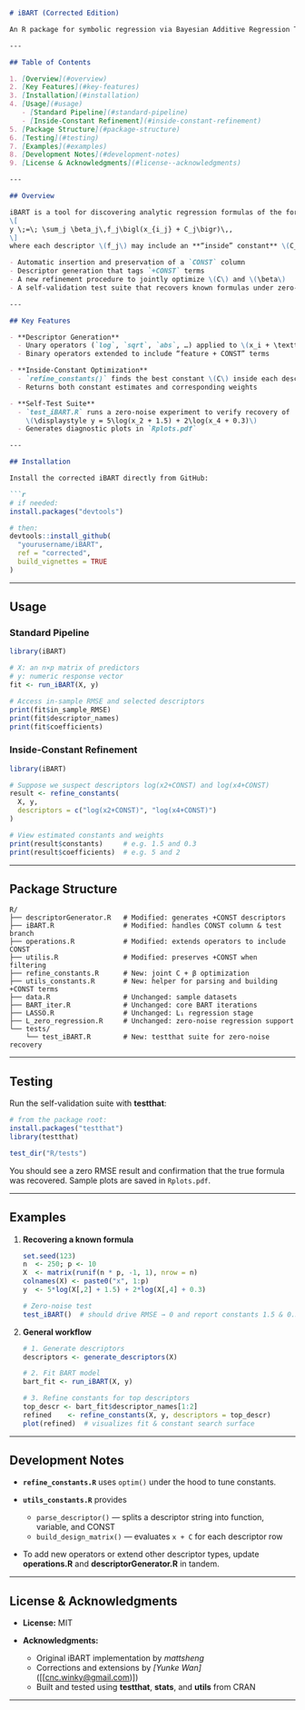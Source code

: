 ````markdown
# iBART (Corrected Edition)

An R package for symbolic regression via Bayesian Additive Regression Trees (BART), extended to **estimate “inside” constants** in descriptors of the form `log(x + C)`.

---

## Table of Contents

1. [Overview](#overview)  
2. [Key Features](#key-features)  
3. [Installation](#installation)  
4. [Usage](#usage)  
   - [Standard Pipeline](#standard-pipeline)  
   - [Inside-Constant Refinement](#inside-constant-refinement)  
5. [Package Structure](#package-structure)  
6. [Testing](#testing)  
7. [Examples](#examples)  
8. [Development Notes](#development-notes)  
9. [License & Acknowledgments](#license--acknowledgments)  

---

## Overview

iBART is a tool for discovering analytic regression formulas of the form  
\[
y \;=\; \sum_j \beta_j\,f_j\bigl(x_{i_j} + C_j\bigr)\,,
\]  
where each descriptor \(f_j\) may include an **“inside” constant** \(C_j\). This corrected edition adds:

- Automatic insertion and preservation of a `CONST` column  
- Descriptor generation that tags `+CONST` terms  
- A new refinement procedure to jointly optimize \(C\) and \(\beta\)  
- A self-validation test suite that recovers known formulas under zero-noise  

---

## Key Features

- **Descriptor Generation**  
  - Unary operators (`log`, `sqrt`, `abs`, …) applied to \(x_i + \texttt{CONST}\)  
  - Binary operators extended to include “feature + CONST” terms  

- **Inside-Constant Optimization**  
  - `refine_constants()` finds the best constant \(C\) inside each descriptor  
  - Returns both constant estimates and corresponding weights  

- **Self-Test Suite**  
  - `test_iBART.R` runs a zero-noise experiment to verify recovery of  
    \(\displaystyle y = 5\log(x_2 + 1.5) + 2\log(x_4 + 0.3)\)  
  - Generates diagnostic plots in `Rplots.pdf`  

---

## Installation

Install the corrected iBART directly from GitHub:

```r
# if needed:
install.packages("devtools")

# then:
devtools::install_github(
  "yourusername/iBART",
  ref = "corrected",
  build_vignettes = TRUE
)
````

---

## Usage

### Standard Pipeline

```r
library(iBART)

# X: an n×p matrix of predictors
# y: numeric response vector
fit <- run_iBART(X, y)

# Access in-sample RMSE and selected descriptors
print(fit$in_sample_RMSE)
print(fit$descriptor_names)
print(fit$coefficients)
```

### Inside-Constant Refinement

```r
library(iBART)

# Suppose we suspect descriptors log(x2+CONST) and log(x4+CONST)
result <- refine_constants(
  X, y,
  descriptors = c("log(x2+CONST)", "log(x4+CONST)")
)

# View estimated constants and weights
print(result$constants)     # e.g. 1.5 and 0.3
print(result$coefficients)  # e.g. 5 and 2
```

---

## Package Structure

```
R/
├── descriptorGenerator.R   # Modified: generates +CONST descriptors
├── iBART.R                 # Modified: handles CONST column & test branch
├── operations.R            # Modified: extends operators to include CONST
├── utilis.R                # Modified: preserves +CONST when filtering
├── refine_constants.R      # New: joint C + β optimization
├── utils_constants.R       # New: helper for parsing and building +CONST terms
├── data.R                  # Unchanged: sample datasets
├── BART_iter.R             # Unchanged: core BART iterations
├── LASSO.R                 # Unchanged: L₁ regression stage
├── L_zero_regression.R     # Unchanged: zero-noise regression support
└── tests/
    └── test_iBART.R        # New: testthat suite for zero-noise recovery
```

---

## Testing

Run the self-validation suite with **testthat**:

```r
# from the package root:
install.packages("testthat")
library(testthat)

test_dir("R/tests")
```

You should see a zero RMSE result and confirmation that the true formula was recovered. Sample plots are saved in `Rplots.pdf`.

---

## Examples

1. **Recovering a known formula**

   ```r
   set.seed(123)
   n  <- 250; p <- 10
   X  <- matrix(runif(n * p, -1, 1), nrow = n)
   colnames(X) <- paste0("x", 1:p)
   y  <- 5*log(X[,2] + 1.5) + 2*log(X[,4] + 0.3)

   # Zero-noise test
   test_iBART()  # should drive RMSE → 0 and report constants 1.5 & 0.3
   ```

2. **General workflow**

   ```r
   # 1. Generate descriptors
   descriptors <- generate_descriptors(X)

   # 2. Fit BART model
   bart_fit <- run_iBART(X, y)

   # 3. Refine constants for top descriptors
   top_descr <- bart_fit$descriptor_names[1:2]
   refined    <- refine_constants(X, y, descriptors = top_descr)
   plot(refined)  # visualizes fit & constant search surface
   ```

---

## Development Notes

* **`refine_constants.R`** uses `optim()` under the hood to tune constants.
* **`utils_constants.R`** provides

  * `parse_descriptor()` — splits a descriptor string into function, variable, and CONST
  * `build_design_matrix()` — evaluates `x + C` for each descriptor row
* To add new operators or extend other descriptor types, update **operations.R** and **descriptorGenerator.R** in tandem.

---

## License & Acknowledgments

* **License:** MIT
* **Acknowledgments:**

  * Original iBART implementation by *mattsheng*
  * Corrections and extensions by *\[Yunke Wan]* (\[[cnc.winky@gmail.com)])
  * Built and tested using **testthat**, **stats**, and **utils** from CRAN

---
